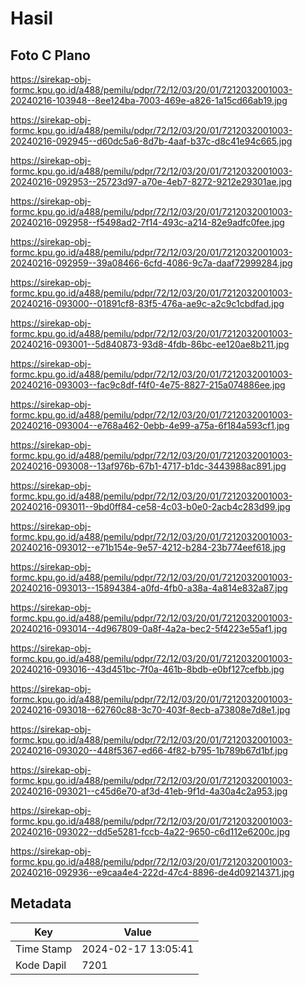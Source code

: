 # Hasil

## Foto C Plano

https://sirekap-obj-formc.kpu.go.id/a488/pemilu/pdpr/72/12/03/20/01/7212032001003-20240216-103948--8ee124ba-7003-469e-a826-1a15cd66ab19.jpg

https://sirekap-obj-formc.kpu.go.id/a488/pemilu/pdpr/72/12/03/20/01/7212032001003-20240216-092945--d60dc5a6-8d7b-4aaf-b37c-d8c41e94c665.jpg

https://sirekap-obj-formc.kpu.go.id/a488/pemilu/pdpr/72/12/03/20/01/7212032001003-20240216-092953--25723d97-a70e-4eb7-8272-9212e29301ae.jpg

https://sirekap-obj-formc.kpu.go.id/a488/pemilu/pdpr/72/12/03/20/01/7212032001003-20240216-092958--f5498ad2-7f14-493c-a214-82e9adfc0fee.jpg

https://sirekap-obj-formc.kpu.go.id/a488/pemilu/pdpr/72/12/03/20/01/7212032001003-20240216-092959--39a08466-6cfd-4086-9c7a-daaf72999284.jpg

https://sirekap-obj-formc.kpu.go.id/a488/pemilu/pdpr/72/12/03/20/01/7212032001003-20240216-093000--01891cf8-83f5-476a-ae9c-a2c9c1cbdfad.jpg

https://sirekap-obj-formc.kpu.go.id/a488/pemilu/pdpr/72/12/03/20/01/7212032001003-20240216-093001--5d840873-93d8-4fdb-86bc-ee120ae8b211.jpg

https://sirekap-obj-formc.kpu.go.id/a488/pemilu/pdpr/72/12/03/20/01/7212032001003-20240216-093003--fac9c8df-f4f0-4e75-8827-215a074886ee.jpg

https://sirekap-obj-formc.kpu.go.id/a488/pemilu/pdpr/72/12/03/20/01/7212032001003-20240216-093004--e768a462-0ebb-4e99-a75a-6f184a593cf1.jpg

https://sirekap-obj-formc.kpu.go.id/a488/pemilu/pdpr/72/12/03/20/01/7212032001003-20240216-093008--13af976b-67b1-4717-b1dc-3443988ac891.jpg

https://sirekap-obj-formc.kpu.go.id/a488/pemilu/pdpr/72/12/03/20/01/7212032001003-20240216-093011--9bd0ff84-ce58-4c03-b0e0-2acb4c283d99.jpg

https://sirekap-obj-formc.kpu.go.id/a488/pemilu/pdpr/72/12/03/20/01/7212032001003-20240216-093012--e71b154e-9e57-4212-b284-23b774eef618.jpg

https://sirekap-obj-formc.kpu.go.id/a488/pemilu/pdpr/72/12/03/20/01/7212032001003-20240216-093013--15894384-a0fd-4fb0-a38a-4a814e832a87.jpg

https://sirekap-obj-formc.kpu.go.id/a488/pemilu/pdpr/72/12/03/20/01/7212032001003-20240216-093014--4d967809-0a8f-4a2a-bec2-5f4223e55af1.jpg

https://sirekap-obj-formc.kpu.go.id/a488/pemilu/pdpr/72/12/03/20/01/7212032001003-20240216-093016--43d451bc-7f0a-461b-8bdb-e0bf127cefbb.jpg

https://sirekap-obj-formc.kpu.go.id/a488/pemilu/pdpr/72/12/03/20/01/7212032001003-20240216-093018--62760c88-3c70-403f-8ecb-a73808e7d8e1.jpg

https://sirekap-obj-formc.kpu.go.id/a488/pemilu/pdpr/72/12/03/20/01/7212032001003-20240216-093020--448f5367-ed66-4f82-b795-1b789b67d1bf.jpg

https://sirekap-obj-formc.kpu.go.id/a488/pemilu/pdpr/72/12/03/20/01/7212032001003-20240216-093021--c45d6e70-af3d-41eb-9f1d-4a30a4c2a953.jpg

https://sirekap-obj-formc.kpu.go.id/a488/pemilu/pdpr/72/12/03/20/01/7212032001003-20240216-093022--dd5e5281-fccb-4a22-9650-c6d112e6200c.jpg

https://sirekap-obj-formc.kpu.go.id/a488/pemilu/pdpr/72/12/03/20/01/7212032001003-20240216-092936--e9caa4e4-222d-47c4-8896-de4d09214371.jpg


## Metadata

| Key        | Value               |
| ---------- | ------------------- |
| Time Stamp | 2024-02-17 13:05:41 |
| Kode Dapil | 7201                |



